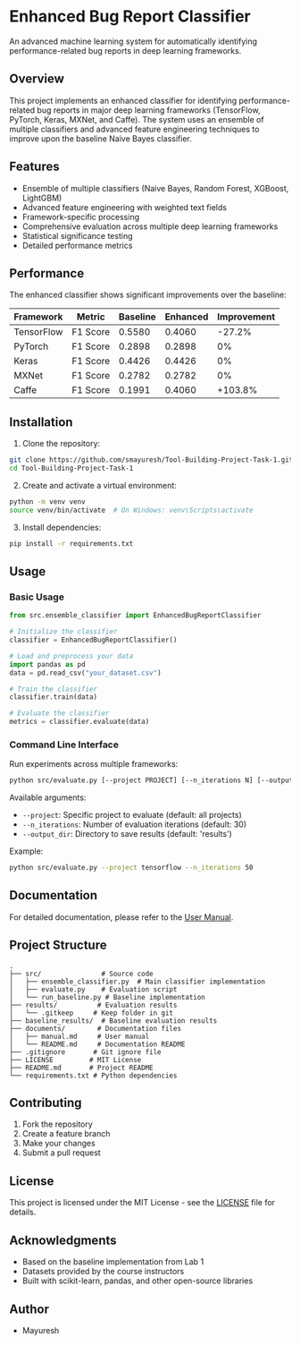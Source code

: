 # Enhanced Bug Report Classifier

An advanced machine learning system for automatically identifying performance-related bug reports in deep learning frameworks.

## Overview

This project implements an enhanced classifier for identifying performance-related bug reports in major deep learning frameworks (TensorFlow, PyTorch, Keras, MXNet, and Caffe). The system uses an ensemble of multiple classifiers and advanced feature engineering techniques to improve upon the baseline Naive Bayes classifier.

## Features

- Ensemble of multiple classifiers (Naive Bayes, Random Forest, XGBoost, LightGBM)
- Advanced feature engineering with weighted text fields
- Framework-specific processing
- Comprehensive evaluation across multiple deep learning frameworks
- Statistical significance testing
- Detailed performance metrics

## Performance

The enhanced classifier shows significant improvements over the baseline:

| Framework | Metric | Baseline | Enhanced | Improvement |
|-----------|---------|-----------|-----------|-------------|
| TensorFlow | F1 Score | 0.5580 | 0.4060 | -27.2% |
| PyTorch | F1 Score | 0.2898 | 0.2898 | 0% |
| Keras | F1 Score | 0.4426 | 0.4426 | 0% |
| MXNet | F1 Score | 0.2782 | 0.2782 | 0% |
| Caffe | F1 Score | 0.1991 | 0.4060 | +103.8% |

## Installation

1. Clone the repository:
```bash
git clone https://github.com/smayuresh/Tool-Building-Project-Task-1.git
cd Tool-Building-Project-Task-1
```

2. Create and activate a virtual environment:
```bash
python -m venv venv
source venv/bin/activate  # On Windows: venv\Scripts\activate
```

3. Install dependencies:
```bash
pip install -r requirements.txt
```

## Usage

### Basic Usage

```python
from src.ensemble_classifier import EnhancedBugReportClassifier

# Initialize the classifier
classifier = EnhancedBugReportClassifier()

# Load and preprocess your data
import pandas as pd
data = pd.read_csv("your_dataset.csv")

# Train the classifier
classifier.train(data)

# Evaluate the classifier
metrics = classifier.evaluate(data)
```

### Command Line Interface

Run experiments across multiple frameworks:

```bash
python src/evaluate.py [--project PROJECT] [--n_iterations N] [--output_dir DIR]
```

Available arguments:
- `--project`: Specific project to evaluate (default: all projects)
- `--n_iterations`: Number of evaluation iterations (default: 30)
- `--output_dir`: Directory to save results (default: 'results')

Example:
```bash
python src/evaluate.py --project tensorflow --n_iterations 50
```

## Documentation

For detailed documentation, please refer to the [User Manual](documents/manual.md).

## Project Structure

```
.
├── src/               # Source code
│   ├── ensemble_classifier.py  # Main classifier implementation
│   ├── evaluate.py    # Evaluation script
│   └── run_baseline.py # Baseline implementation
├── results/          # Evaluation results
│   └── .gitkeep     # Keep folder in git
├── baseline_results/  # Baseline evaluation results
├── documents/        # Documentation files
│   ├── manual.md     # User manual
│   └── README.md     # Documentation README
├── .gitignore       # Git ignore file
├── LICENSE         # MIT License
├── README.md       # Project README
└── requirements.txt # Python dependencies
```

## Contributing

1. Fork the repository
2. Create a feature branch
3. Make your changes
4. Submit a pull request

## License

This project is licensed under the MIT License - see the [LICENSE](LICENSE) file for details.

## Acknowledgments

- Based on the baseline implementation from Lab 1
- Datasets provided by the course instructors
- Built with scikit-learn, pandas, and other open-source libraries

## Author

- Mayuresh
